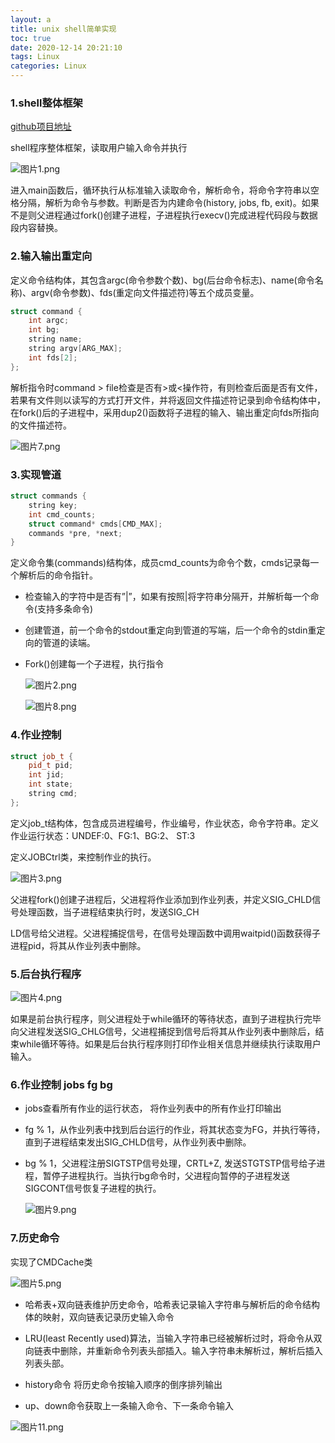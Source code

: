 ```yaml
---
layout: a
title: unix shell简单实现
toc: true
date: 2020-12-14 20:21:10
tags: Linux
categories: Linux
---
```




### 1.shell整体框架

[github项目地址](https://github.com/sty16/simple_shell)

shell程序整体框架，读取用户输入命令并执行

![图片1.png](https://i.loli.net/2020/12/14/fmitdD6aWzpHGh9.png)

进入main函数后，循环执行从标准输入读取命令，解析命令，将命令字符串以空格分隔，解析为命令与参数。判断是否为内建命令(history, jobs, fb, exit)。如果不是则父进程通过fork()创建子进程，子进程执行execv()完成进程代码段与数据段内容替换。

### 2.输入输出重定向

定义命令结构体，其包含argc(命令参数个数)、bg(后台命令标志)、name(命令名称)、argv(命令参数)、fds(重定向文件描述符)等五个成员变量。

```c++
struct command {
    int argc;
    int bg;
    string name;
    string argv[ARG_MAX];
    int fds[2];
};
```

解析指令时command > file检查是否有>或<操作符，有则检查后面是否有文件，若果有文件则以读写的方式打开文件，并将返回文件描述符记录到命令结构体中，在fork()后的子进程中，采用dup2()函数将子进程的输入、输出重定向fds所指向的文件描述符。

![图片7.png](https://i.loli.net/2020/12/14/5wjpN4sEdIFifTb.png)

### 3.实现管道
```c++
struct commands {
    string key;
    int cmd_counts;
    struct command* cmds[CMD_MAX];
    commands *pre, *next;
}
```

定义命令集(commands)结构体，成员cmd_counts为命令个数，cmds记录每一个解析后的命令指针。

+ 检查输入的字符中是否有”|”，如果有按照|将字符串分隔开，并解析每一个命令(支持多条命令)

+ 创建管道，前一个命令的stdout重定向到管道的写端，后一个命令的stdin重定向的管道的读端。

+ Fork()创建每一个子进程，执行指令

  ![图片2.png](https://i.loli.net/2020/12/14/htSEg2HT4DQG8on.png)

  ![图片8.png](https://i.loli.net/2020/12/14/bH7i2nsAtNSwZaO.png)

### 4.作业控制

```c++
struct job_t {
    pid_t pid;
    int jid;
    int state;
    string cmd;
};
```
定义job_t结构体，包含成员进程编号，作业编号，作业状态，命令字符串。定义作业运行状态：UNDEF:0、FG:1、BG:2、 ST:3

定义JOBCtrl类，来控制作业的执行。

![图片3.png](https://i.loli.net/2020/12/14/UwmWtxdeJrfNVgo.png)

父进程fork()创建子进程后，父进程将作业添加到作业列表，并定义SIG_CHLD信号处理函数，当子进程结束执行时，发送SIG_CH

LD信号给父进程。父进程捕捉信号，在信号处理函数中调用waitpid()函数获得子进程pid，将其从作业列表中删除。

### 5.后台执行程序

![图片4.png](https://i.loli.net/2020/12/14/T73QYpMuF2waIZH.png)

如果是前台执行程序，则父进程处于while循环的等待状态，直到子进程执行完毕向父进程发送SIG_CHLG信号，父进程捕捉到信号后将其从作业列表中删除后，结束while循环等待。如果是后台执行程序则打印作业相关信息并继续执行读取用户输入。

### 6.作业控制 jobs fg bg

+ jobs查看所有作业的运行状态， 将作业列表中的所有作业打印输出

+ fg % 1，从作业列表中找到后台运行的作业，将其状态变为FG，并执行等待，直到子进程结束发出SIG_CHLD信号，从作业列表中删除。

+ bg % 1，父进程注册SIGTSTP信号处理，CRTL+Z, 发送STGTSTP信号给子进程，暂停子进程执行。当执行bg命令时，父进程向暂停的子进程发送SIGCONT信号恢复子进程的执行。

  ![图片9.png](https://i.loli.net/2020/12/14/SstzXpCmdu31U2A.png)
### 7.历史命令

实现了CMDCache类

![图片5.png](https://i.loli.net/2020/12/14/yOtWgKl5DLiPq6G.png)

+ 哈希表+双向链表维护历史命令，哈希表记录输入字符串与解析后的命令结构体的映射，双向链表记录历史输入命令

+ LRU(least Recently used)算法，当输入字符串已经被解析过时，将命令从双向链表中删除，并重新命令列表头部插入。输入字符串未解析过，解析后插入列表头部。

+ history命令 将历史命令按输入顺序的倒序排列输出

+ up、down命令获取上一条输入命令、下一条命令输入

![图片11.png](https://i.loli.net/2020/12/14/fCrIyUwi1RMmaqb.png)

